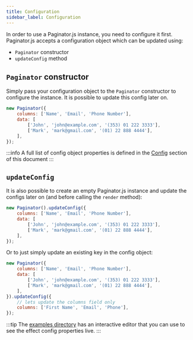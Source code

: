 ```yaml
---
title: Configuration
sidebar_label: Configuration
---
```


In order to use a Paginator.js instance, you need to configure it first. Paginator.js accepts a configuration object which can be updated using:

-   `Paginator` constructor
-   `updateConfig` method

## `Paginator` constructor

Simply pass your configuration object to the `Paginator` constructor to configure the instance. It is possible to update this
config later on.

```js
new Paginator({
    columns: ['Name', 'Email', 'Phone Number'],
    data: [
        ['John', 'john@example.com', '(353) 01 222 3333'],
        ['Mark', 'mark@gmail.com', '(01) 22 888 4444'],
    ],
});
```

:::info
A full list of config object properties is defined in the [Config](./config/data.md) section of this document
:::

## `updateConfig`

It is also possible to create an empty Paginator.js instance and update the configs later on (and before calling the `render` method):

```js
new Paginator().updateConfig({
    columns: ['Name', 'Email', 'Phone Number'],
    data: [
        ['John', 'john@example.com', '(353) 01 222 3333'],
        ['Mark', 'mark@gmail.com', '(01) 22 888 4444'],
    ],
});
```

Or to just simply update an existing key in the config object:

```js
new Paginator({
    columns: ['Name', 'Email', 'Phone Number'],
    data: [
        ['John', 'john@example.com', '(353) 01 222 3333'],
        ['Mark', 'mark@gmail.com', '(01) 22 888 4444'],
    ],
}).updateConfig({
    // lets update the columns field only
    columns: ['First Name', 'Email', 'Phone'],
});
```

:::tip
The [examples directory](examples/hello-world.md) has an interactive editor that
you can use to see the effect config properties live.
:::
